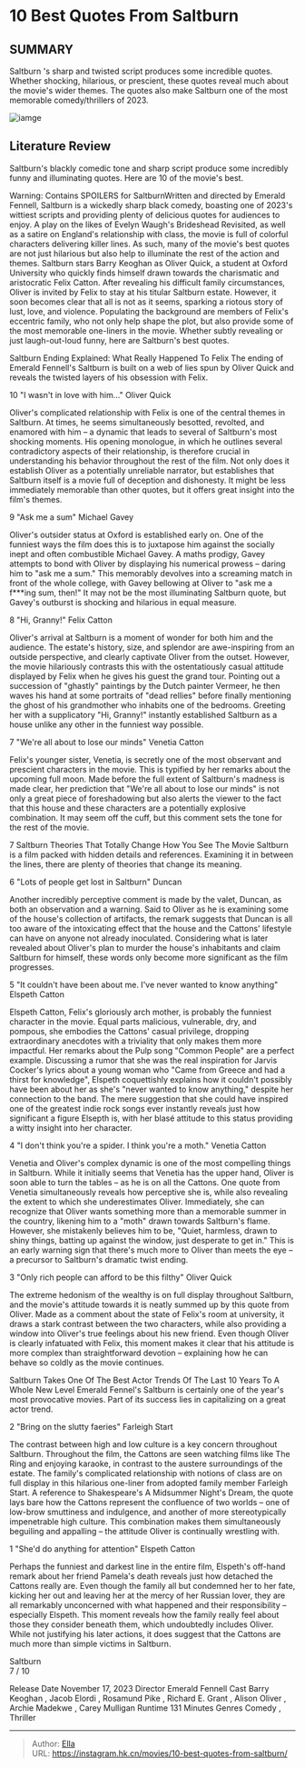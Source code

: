 # 10 Best Quotes From Saltburn


## SUMMARY 


Saltburn
&#39;s sharp and twisted script produces some incredible quotes. 
 Whether shocking, hilarious, or prescient, these quotes reveal much about the movie&#39;s wider themes. 
 The quotes also make 
Saltburn
 one of the most memorable comedy/thrillers of 2023. 

![iamge](https://static1.srcdn.com/wordpress/wp-content/uploads/2024/01/12_saltburn.jpg)

## Literature Review

Saltburn&#39;s blackly comedic tone and sharp script produce some incredibly funny and illuminating quotes. Here are 10 of the movie&#39;s best.




Warning: Contains SPOILERS for SaltburnWritten and directed by Emerald Fennell, Saltburn is a wickedly sharp black comedy, boasting one of 2023&#39;s wittiest scripts and providing plenty of delicious quotes for audiences to enjoy. A play on the likes of Evelyn Waugh&#39;s Brideshead Revisited, as well as a satire on England&#39;s relationship with class, the movie is full of colorful characters delivering killer lines. As such, many of the movie&#39;s best quotes are not just hilarious but also help to illuminate the rest of the action and themes.
Saltburn stars Barry Keoghan as Oliver Quick, a student at Oxford University who quickly finds himself drawn towards the charismatic and aristocratic Felix Catton. After revealing his difficult family circumstances, Oliver is invited by Felix to stay at his titular Saltburn estate. However, it soon becomes clear that all is not as it seems, sparking a riotous story of lust, love, and violence. Populating the background are members of Felix&#39;s eccentric family, who not only help shape the plot, but also provide some of the most memorable one-liners in the movie. Whether subtly revealing or just laugh-out-loud funny, here are Saltburn&#39;s best quotes.
            
 
 Saltburn Ending Explained: What Really Happened To Felix 
The ending of Emerald Fennell&#39;s Saltburn is built on a web of lies spun by Oliver Quick and reveals the twisted layers of his obsession with Felix.












 








 10  &#34;I wasn&#39;t in love with him...&#34; 
Oliver Quick


 







Oliver&#39;s complicated relationship with Felix is one of the central themes in Saltburn. At times, he seems simultaneously besotted, revolted, and enamored with him – a dynamic that leads to several of Saltburn&#39;s most shocking moments. His opening monologue, in which he outlines several contradictory aspects of their relationship, is therefore crucial in understanding his behavior throughout the rest of the film. Not only does it establish Oliver as a potentially unreliable narrator, but establishes that Saltburn itself is a movie full of deception and dishonesty. It might be less immediately memorable than other quotes, but it offers great insight into the film&#39;s themes.





 9  &#34;Ask me a sum&#34; 
Michael Gavey
        

Oliver&#39;s outsider status at Oxford is established early on. One of the funniest ways the film does this is to juxtapose him against the socially inept and often combustible Michael Gavey. A maths prodigy, Gavey attempts to bond with Oliver by displaying his numerical prowess – daring him to &#34;ask me a sum.&#34; This memorably devolves into a screaming match in front of the whole college, with Gavey bellowing at Oliver to &#34;ask me a f***ing sum, then!&#34; It may not be the most illuminating Saltburn quote, but Gavey&#39;s outburst is shocking and hilarious in equal measure.





 8  &#34;Hi, Granny!&#34; 
Felix Catton
        

Oliver&#39;s arrival at Saltburn is a moment of wonder for both him and the audience. The estate&#39;s history, size, and splendor are awe-inspiring from an outside perspective, and clearly captivate Oliver from the outset. However, the movie hilariously contrasts this with the ostentatiously casual attitude displayed by Felix when he gives his guest the grand tour. Pointing out a succession of &#34;ghastly&#34; paintings by the Dutch painter Vermeer, he then waves his hand at some portraits of &#34;dead rellies&#34; before finally mentioning the ghost of his grandmother who inhabits one of the bedrooms. Greeting her with a supplicatory &#34;Hi, Granny!&#34; instantly established Saltburn as a house unlike any other in the funniest way possible.





 7  &#34;We&#39;re all about to lose our minds&#34; 
Venetia Catton
        

Felix&#39;s younger sister, Venetia, is secretly one of the most observant and prescient characters in the movie. This is typified by her remarks about the upcoming full moon. Made before the full extent of Saltburn&#39;s madness is made clear, her prediction that &#34;We&#39;re all about to lose our minds&#34; is not only a great piece of foreshadowing but also alerts the viewer to the fact that this house and these characters are a potentially explosive combination. It may seem off the cuff, but this comment sets the tone for the rest of the movie.
            
 
 7 Saltburn Theories That Totally Change How You See The Movie 
Saltburn is a film packed with hidden details and references. Examining it in between the lines, there are plenty of theories that change its meaning.








 6  &#34;Lots of people get lost in Saltburn&#34; 
Duncan


 







Another incredibly perceptive comment is made by the valet, Duncan, as both an observation and a warning. Said to Oliver as he is examining some of the house&#39;s collection of artifacts, the remark suggests that Duncan is all too aware of the intoxicating effect that the house and the Cattons&#39; lifestyle can have on anyone not already inoculated. Considering what is later revealed about Oliver&#39;s plan to murder the house&#39;s inhabitants and claim Saltburn for himself, these words only become more significant as the film progresses.





 5  &#34;It couldn&#39;t have been about me. I&#39;ve never wanted to know anything&#34; 
Elspeth Catton
        

Elspeth Catton, Felix&#39;s gloriously arch mother, is probably the funniest character in the movie. Equal parts malicious, vulnerable, dry, and pompous, she embodies the Cattons&#39; casual privilege, dropping extraordinary anecdotes with a triviality that only makes them more impactful. Her remarks about the Pulp song &#34;Common People&#34; are a perfect example.
Discussing a rumor that she was the real inspiration for Jarvis Cocker&#39;s lyrics about a young woman who &#34;Came from Greece and had a thirst for knowledge&#34;, Elspeth coquettishly explains how it couldn&#39;t possibly have been about her as she&#39;s &#34;never wanted to know anything,&#34; despite her connection to the band. The mere suggestion that she could have inspired one of the greatest indie rock songs ever instantly reveals just how significant a figure Elsepth is, with her blasé attitude to this status providing a witty insight into her character.





 4  &#34;I don&#39;t think you&#39;re a spider. I think you&#39;re a moth.&#34; 
Venetia Catton
        

Venetia and Oliver&#39;s complex dynamic is one of the most compelling things in Saltburn. While it initially seems that Venetia has the upper hand, Oliver is soon able to turn the tables – as he is on all the Cattons. One quote from Venetia simultaneously reveals how perceptive she is, while also revealing the extent to which she underestimates Oliver.
Immediately, she can recognize that Oliver wants something more than a memorable summer in the country, likening him to a &#34;moth&#34; drawn towards Saltburn&#39;s flame. However, she mistakenly believes him to be, &#34;Quiet, harmless, drawn to shiny things, batting up against the window, just desperate to get in.&#34; This is an early warning sign that there&#39;s much more to Oliver than meets the eye – a precursor to Saltburn&#39;s dramatic twist ending.





 3  &#34;Only rich people can afford to be this filthy&#34; 
Oliver Quick
        

The extreme hedonism of the wealthy is on full display throughout Saltburn, and the movie&#39;s attitude towards it is neatly summed up by this quote from Oliver. Made as a comment about the state of Felix&#39;s room at university, it draws a stark contrast between the two characters, while also providing a window into Oliver&#39;s true feelings about his new friend. Even though Oliver is clearly infatuated with Felix, this moment makes it clear that his attitude is more complex than straightforward devotion – explaining how he can behave so coldly as the movie continues.
            
 
 Saltburn Takes One Of The Best Actor Trends Of The Last 10 Years To A Whole New Level 
Emerald Fennel&#39;s Saltburn is certainly one of the year&#39;s most provocative movies. Part of its success lies in capitalizing on a great actor trend. 








 2  &#34;Bring on the slutty faeries&#34; 
Farleigh Start


 







The contrast between high and low culture is a key concern throughout Saltburn. Throughout the film, the Cattons are seen watching films like The Ring and enjoying karaoke, in contrast to the austere surroundings of the estate. The family&#39;s complicated relationship with notions of class are on full display in this hilarious one-liner from adopted family member Farleigh Start. A reference to Shakespeare&#39;s A Midsummer Night&#39;s Dream, the quote lays bare how the Cattons represent the confluence of two worlds – one of low-brow smuttiness and indulgence, and another of more stereotypically impenetrable high culture. This combination makes them simultaneously beguiling and appalling – the attitude Oliver is continually wrestling with.





 1  &#34;She&#39;d do anything for attention&#34; 
Elspeth Catton
        

Perhaps the funniest and darkest line in the entire film, Elspeth&#39;s off-hand remark about her friend Pamela&#39;s death reveals just how detached the Cattons really are. Even though the family all but condemned her to her fate, kicking her out and leaving her at the mercy of her Russian lover, they are all remarkably unconcerned with what happened and their responsibility – especially Elspeth. This moment reveals how the family really feel about those they consider beneath them, which undoubtedly includes Oliver. While not justifying his later actions, it does suggest that the Cattons are much more than simple victims in Saltburn.
        


  Saltburn  
7 
/ 10 




  Release Date    November 17, 2023     Director    Emerald Fennell     Cast    Barry Keoghan , Jacob Elordi , Rosamund Pike , Richard E. Grant , Alison Oliver , Archie Madekwe , Carey Mulligan     Runtime    131 Minutes     Genres    Comedy , Thriller    



---

> Author: [Ella](https://instagram.hk.cn/)  
> URL: https://instagram.hk.cn/movies/10-best-quotes-from-saltburn/  

